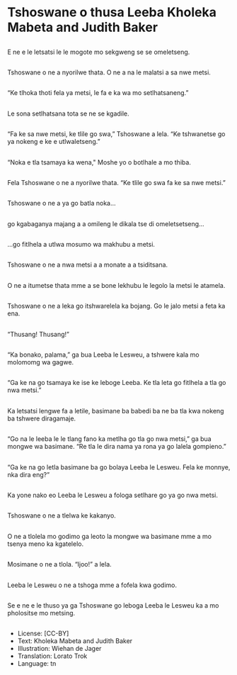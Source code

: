 # Tshoswane o thusa Leeba Kholeka Mabeta and Judith Baker

##
E ne e le letsatsi le le
mogote mo sekgweng
se se omeletseng.

##
Tshoswane o ne a
nyorilwe thata. O ne a
na le malatsi a sa nwe
metsi.

##
“Ke tlhoka thoti fela ya
metsi, le fa e ka wa mo
setlhatsaneng.”

##
Le sona setlhatsana
tota se ne se kgadile.

##
“Fa ke sa nwe metsi, ke
tlile go swa,”
Tshoswane a lela.
“Ke tshwanetse go ya
nokeng e ke e
utlwaletseng.”

##
“Noka e tla tsamaya ka
wena," Moshe yo o
botlhale a mo thiba.

##
Fela Tshoswane o ne a
nyorilwe thata.
“Ke tlile go swa fa ke sa
nwe metsi.”

##
Tshoswane o ne a ya go
batla noka…

##
go kgabaganya majang
a a omileng le dikala
tse di omeletsetseng…

##
…go fitlhela a utlwa
mosumo wa makhubu a
metsi.

##
Tshoswane o ne a nwa
metsi a a monate a a
tsiditsana.

##
O ne a itumetse thata
mme a se bone lekhubu
le legolo la metsi le
atamela.

##
Tshoswane o ne a leka
go itshwarelela ka
bojang.
Go le jalo metsi a feta
ka ena.

##
“Thusang! Thusang!”

##
“Ka bonako, palama,”
ga bua Leeba le
Lesweu, a tshwere kala
mo molomomg wa
gagwe.

##

##
“Ga ke na go tsamaya
ke ise ke leboge Leeba.
Ke tla leta go fitlhela a
tla go nwa metsi.”

##
Ka letsatsi lengwe fa a
letile, basimane ba
babedi ba ne ba tla kwa
nokeng ba tshwere
diragamaje.

##
“Go na le leeba le le
tlang fano ka metlha go
tla go nwa metsi,” ga
bua mongwe wa
basimane.
“Re tla le dira nama ya
rona ya go lalela
gompieno.”

##

##
“Ga ke na go letla
basimane ba go bolaya
Leeba le Lesweu. Fela
ke monnye, nka dira
eng?”

##
Ka yone nako eo Leeba
le Lesweu a fologa
setlhare go ya go nwa
metsi.

##

##
Tshoswane o ne a tlelwa
ke kakanyo.

##
O ne a tlolela mo
godimo ga leoto la
mongwe wa basimane
mme a mo tsenya
meno ka kgatelelo.

##
Mosimane o ne a tlola.
“Ijoo!” a lela.

##
Leeba le Lesweu o ne a
tshoga mme a fofela
kwa godimo.

##
Se e ne e le thuso ya ga
Tshoswane go leboga
Leeba le Lesweu ka a
mo pholositse mo
metsing.

##
* License: [CC-BY]
* Text: Kholeka Mabeta and Judith Baker
* Illustration: Wiehan de Jager
* Translation: Lorato Trok
* Language: tn
